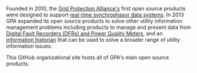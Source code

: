 
Founded in 2010, the [Grid Protection Alliance's](https://www.gridprotectionalliance.org/about.html) first open source products were designed to support [real-time synchrophasor data systems](https://www.gridprotectionalliance.org/phasor-overview.html). In 2013 GPA expanded its open source products to solve other utility information management problems including products to manage and present data from [Digital Fault Recorders (DFRs) and Power Quality Meters](https://www.gridprotectionalliance.org/pq-overview.html), and an [information historian](https://www.gridprotectionalliance.org/phasor-Historian.html#scroll-target-openHistorian1) that can be used to solve a broader range of utility information issues.

This GitHub organizational site hosts all of GPA's main open source products.
